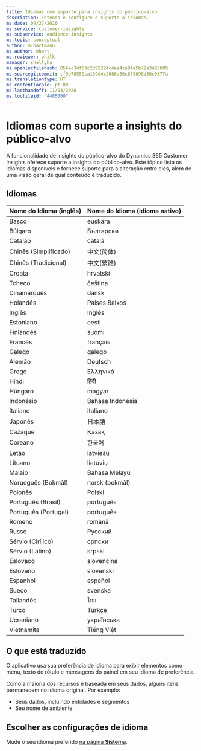 ```yaml
---
title: Idiomas com suporte para insights do público-alvo
description: Entenda e configure o suporte a idiomas.
ms.date: 04/27/2020
ms.service: customer-insights
ms.subservice: audience-insights
ms.topic: conceptual
author: m-hartmann
ms.author: mhart
ms.reviewer: philk
manager: shellyha
ms.openlocfilehash: 856ac34f53c2395224c4ee4ce94e5b72a3495b89
ms.sourcegitcommit: cf9b78559ca189d4c2086a66c879098d56c0377a
ms.translationtype: HT
ms.contentlocale: pt-BR
ms.lasthandoff: 11/03/2020
ms.locfileid: "4405060"
---
```

# <a name="supported-languages-for-audience-insights-capability"></a>Idiomas com suporte a insights do público-alvo

A funcionalidade de insights do público-alvo do Dynamics 365 Customer Insights oferece suporte a insights do público-alvo. Este tópico lista os idiomas disponíveis e fornece suporte para a alteração entre eles, além de uma visão geral de qual conteúdo é traduzido.

## <a name="languages"></a>Idiomas

| Nome do Idioma (inglês)|  Nome do Idioma (idioma nativo) |
| ------------- | ------------- |
| Basco | euskara |
| Búlgaro | Български |
| Catalão | català |
| Chinês (Simplificado) | 中文(简体) |
| Chinês (Tradicional) | 中文(繁體) |
| Croata | hrvatski |
| Tcheco | čeština |
| Dinamarquês | dansk |
| Holandês | Países Baixos |
| Inglês | Inglês |
| Estoniano | eesti |
| Finlandês | suomi |
| Francês | français |
| Galego | galego |
| Alemão | Deutsch |
| Grego | Ελληνικά |
| Híndi | हिंदी |
| Húngaro | magyar |
| Indonésio | Bahasa Indonésia |
| Italiano | italiano |
| Japonês | 日本語 |
| Cazaque | Қазақ |
| Coreano | 한국어 |
| Letão | latviešu |
| Lituano | lietuvių |
| Malaio | Bahasa Melayu |
| Norueguês (Bokmål) | norsk (bokmål) |
| Polonês | Polski |
| Português (Brasil) | português |
| Português (Portugal) | português |
| Romeno | română |
| Russo | Русский |
| Sérvio (Cirílico) | српски |
| Sérvio (Latino) | srpski |
| Eslovaco | slovenčina |
| Esloveno | slovenski |
| Espanhol | español |
| Sueco | svenska |
| Tailandês | ไทย |
| Turco | Türkçe |
| Ucraniano | українська |
| Vietnamita | Tiếng Việt |

## <a name="whats-translated"></a>O que está traduzido

O aplicativo usa sua preferência de idioma para exibir elementos como menu, texto de rótulo e mensagens do painel em seu idioma de preferência.

Como a maioria dos recursos é baseada em seus dados, alguns itens permanecem no idioma original. Por exemplo:

- Seus dados, incluindo entidades e segmentos
- Seu nome de ambiente

## <a name="choose-your-language-settings"></a>Escolher as configurações de idioma  

Mude o seu idioma preferido [na página **Sistema**](system.md).
